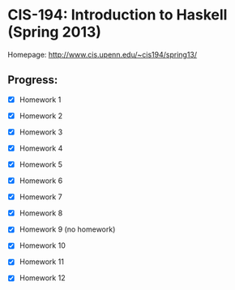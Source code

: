 # CIS-194: Introduction to Haskell (Spring 2013)

Homepage: http://www.cis.upenn.edu/~cis194/spring13/

## Progress:
  - [x] Homework 1
  - [x] Homework 2
  - [x] Homework 3
  - [x] Homework 4
  - [x] Homework 5
  - [x] Homework 6
  - [x] Homework 7  
  - [x] Homework 8  
  - [x] Homework 9 (no homework)
  - [X] Homework 10
  - [x] Homework 11
  - [x] Homework 12
  